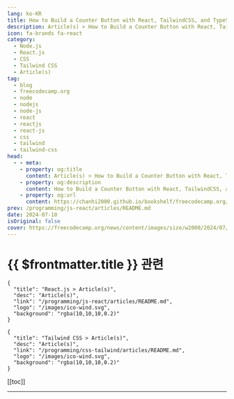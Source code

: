 ```yaml
---
lang: ko-KR
title: How to Build a Counter Button with React, TailwindCSS, and TypeScript
description: Article(s) > How to Build a Counter Button with React, TailwindCSS, and TypeScript
icon: fa-brands fa-react
category: 
  - Node.js
  - React.js
  - CSS
  - Tailwind CSS
  - Article(s)
tag: 
  - blog
  - freecodecamp.org
  - node
  - nodejs
  - node-js
  - react
  - reactjs
  - react-js
  - css
  - tailwind
  - tailwind-css
head:
  - - meta:
    - property: og:title
      content: Article(s) > How to Build a Counter Button with React, TailwindCSS, and TypeScript
    - property: og:description
      content: How to Build a Counter Button with React, TailwindCSS, and TypeScript
    - property: og:url
      content: https://chanhi2000.github.io/bookshelf/freecodecamp.org/build-a-counter-button-with-react.html
prev: /programming/js-react/articles/README.md
date: 2024-07-10
isOriginal: false
cover: https://freecodecamp.org/news/content/images/size/w2000/2024/07/Build-a-counter-button-with-React-6-.png
---
```


# {{ $frontmatter.title }} 관련

```component VPCard
{
  "title": "React.js > Article(s)",
  "desc": "Article(s)",
  "link": "/programming/js-react/articles/README.md",
  "logo": "/images/ico-wind.svg",
  "background": "rgba(10,10,10,0.2)"
}
```

```component VPCard
{
  "title": "Tailwind CSS > Article(s)",
  "desc": "Article(s)",
  "link": "/programming/css-tailwind/articles/README.md",
  "logo": "/images/ico-wind.svg",
  "background": "rgba(10,10,10,0.2)"
}
```

[[toc]]

---

<SiteInfo
  name="How to Build a Counter Button with React, TailwindCSS, and TypeScript"
  desc="How can you keep track of the number of times a user clicks a button? How are the hearts on Instagram or the likes on Facebook counted?  In this tutorial, we will build a button that tracks the number of times a button has been clicked. Along the way..."
  url="https://freecodecamp.org/news/build-a-counter-button-with-react/"
  logo="https://cdn.freecodecamp.org/universal/favicons/favicon.ico"
  preview="https://freecodecamp.org/news/content/images/size/w2000/2024/07/Build-a-counter-button-with-React-6-.png"/>


